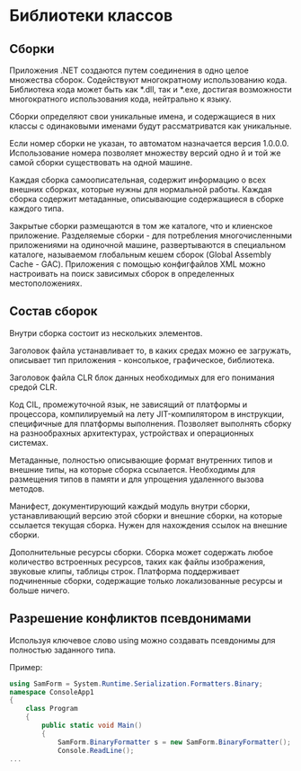 # Библиотеки классов

## Сборки

Приложения .NET создаются путем соединения в одно целое множества сборок. Содействуют многократному использованию кода. Библиотека кода может быть как *.dll, так и *.exe, достигая возможности многократного использования кода, нейтрально к языку.

Сборки определяют свои уникальные имена, и содержащиеся в них классы с одинаковыми именами будут рассматриватся как уникальные.

Если номер сборки не указан, то автоматом назначается версия 1.0.0.0. Использование номера позволяет множеству версий одно й и той же самой сборки существовать на одной машине.

Каждая сборка самоописательная, содержит информацию о всех внешних сборках, которые нужны для нормальной работы. Каждая сборка содержит метаданные, описывающие содержащиеся в сборке каждого типа.

Закрытые сборки размещаются в том же каталоге, что и клиенское приложение. Разделяемые сборки - для потребления многочисленными приложениями на одиночной машине, развертываются в специальном каталоге, называемом глобальным кешем сборок (Global Assembly Cache - GAC). Приложения с помощью конфигфайлов XML можно настроивать на поиск зависимых сборок в определенных местоположениях.

## Состав сборок

Внутри сборка состоит из нескольких элементов.

Заголовок файла устанавливает то, в каких средах можно ее загружать, описывает тип приложения - консолькое, графическое, библиотека. 

Заголовок файла CLR блок данных необходимых для его понимания средой CLR. 

Код CIL, промежуточной язык, не зависящий от платформы и процессора, компилируемый на лету JIT-компилятором в инструкции, специфичные для платформы выполнения. Позволяет выполнять сборку на разнообрахных архитектурах, устройствах и операционных системах.

Метаданные, полностью описывающие формат внутренних типов и внешние типы, на которые сборка ссылается. Необходимы для размещения типов в памяти и для упрощения удаленного вызова методов.

Манифест, документирующий каждый модуль внутри сборки, устанавливающий версию этой сборки и внешние сборки, на которые ссылается текущая сборка. Нужен для нахождения ссылок на внешние сборки.

Дополнительные ресурсы сборки. Сборка может содержать любое количество встроенных ресурсов, таких как файлы изображения, звуковые клипы, таблицы строк. Платформа поддерживает подчиненные сборки, содержащие только локализованные ресурсы и больше ничего.

## Разрешение конфликтов псевдонимами

Используя ключевое слово using можно создавать псевдонимы для полностью заданного типа.

Пример:
```csharp
using SamForm = System.Runtime.Serialization.Formatters.Binary;
namespace ConsoleApp1
{
    class Program
    {
        public static void Main()
        {
            SamForm.BinaryFormatter s = new SamForm.BinaryFormatter();
            Console.ReadLine();
...
```






